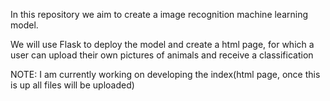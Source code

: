 In this repository we aim to create a image recognition machine learning model.

We will use Flask to deploy the model and create a html page, for which a user can upload their own pictures of animals and receive a classification

NOTE: I am currently working on developing the index(html page, once this is up all files will be uploaded)
